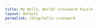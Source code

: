 ```yaml
---
title: My Hello, World! Crossword Puzzle
layout: default
permalink: /blog/hello-crossword
---
```

<head>
		<meta charset="utf-8">
		<meta name="viewport" content="width=device-width, initial-scale = 1.0, maximum-scale=1.0, user-scalable=no" />
		<meta property="og:description" content="Personal perfolio website of Steven Sawtelle">
		<meta property="og:site_name" content="My Hello, World! Crossword Puzzle" />
		<title>My Hello, World! Crossword Puzzle - Steven Sawtelle</title>
		<link rel="stylesheet" type="text/css" href="../../../css/style.css">
		<link rel="stylesheet" type="text/css" href="../../../css/animate.css">
		<!-- Global site tag (gtag.js) - Google Analytics -->
		<script async src="https://www.googletagmanager.com/gtag/js?id=UA-137815317-1"></script>
		<script>
		  window.dataLayer = window.dataLayer || [];
		  function gtag(){dataLayer.push(arguments);}
		  gtag('js', new Date());

		  gtag('config', 'UA-137815317-1');
		</script>
</head>

<center><b><h1>My Hello, World! Crossword Puzzle</h1></b></center>

Two of my New Year's Resolutions for 2020 are to write more blogs (at least 5), and arguably more interesting, to create a crossword puzzle interesting and good enough that <i>some</i> publisher puts it out into the world, no matter how small. So this is my first blog post of the year and hopefully the start of my crossword creation journey!

First the puzzle can be found <a href="/crosswords/Hello,World!.pdf">here</a>. If you think you have solved it or just want to see the answers that can be found <a href="/crosswords/Hello,World!SolutionGrid.pdf">here</a>. All I ask is that if you do try it, please, <i>please,</i> email me and let me know what you think of it. I am looking for criticism to get better - I can already tell this is a tough goal! My email is {myfirstname}.{mylastname}@gmail.com. If you get confused look at this site's URL!

I have a feeling some people reading this will also be interested in how I created this first one, so I'll write about that here. Beware, though: spoilers for the puzzle will be below! Print it out, try it out, and come back if you want!

It's worth noting first that <a href="https://www.nytimes.com/2018/09/14/crosswords/how-to-make-a-crossword-puzzle-the-series.html">the guide series created by the NYT</a> is incredible and was a great source of knowledge for me as I started this process.

The first thing I did with this puzzle was think of the theme. For me, "The Office" is one of my favorite shows (as might be evinced by <a href="/blog/office-word-frequency">this!</a>), so I knew I had to use this as inspiration. I decided to use THEOFFICE as my "key" word and then make a number of couple clues that would relate to that. The most fun way, and a challenge that I really wanted to try, would be to hide the names of characters from the show throughout the puzzle. This comes through in BIT[TOBY]TE, C[ANDY]BAR, MU[GABE]S, IWO[JIM]A, and DO[PAM]INE.

Once I had the "theme words" picked out, I needed a grid to put words on. The software I used starting from here was the wonderful <a href="http://www.keiranking.com/phil/">website created by Keiran King.</a> It has a "generate grid" function, which I used until I got a grid that I felt I could work with. I modified it until I could fit all my theme answers symmetrically in the grid (which is surprisingly difficult!), and then from there the next step was to fill in the rest of the words!

I did this <i>very</i> painstakingly, as you might imagine for someone who hadn't done crosswords seriously until recently. For this step, the website <a href="http://www.onelook.com">onelook</a> was a godsend. I mostly just placed in patterns I needed to match, and went through possible words manually, thinking about the patterns it would create for the crosses as much as possible. This led to some really tricky spots, and I think only one area that I'm not super thrilled with. This is BPAU, which I am imagining that when I get feedback from people, this will be their least favorite clue.

Once I finally had the grid fully filled out, I had to go through and write the clues for all of the words. This was really easy for some, and surprisingly difficult for others. I think I realized very early on that I enjoy the kind of "clever" clue that is not confusingly written but purposefully obfuscates the answer by making you think about the clue more carefully. Some examples of clues that I am pretty happy with:
- 13A Follows "do" in a warm up REMI -> do re mi fa so...
- 31A How a programmer might prune their branches? GIT -> A relatively niche programming reference
- 45A That happy feeling? DOPAMINE
- 62A Shakira, to Piqué AMOR
- 64A On a sunny day, it might be up? SURFS
- 3D Saying this may cause your friend to flee from you IMIT -> reference to tag
- 24D Ending of a popular palindrome by Demetri Martin IMMAD -> "DAMMIT IM MAD"
- 31D A left one is valuable on first ARMER
- 58D Popular cause of events for fan theories COMA -> I had to do some research, but pretty much every show has some fans that assert the main character has been in a coma and this is all a dream. It seems to be a very easy deus ex machina, of sorts.

I really hope you enjoy the puzzle, and even if you don't please email me and let me know your thoughts! I'm hoping this will be the first of many.